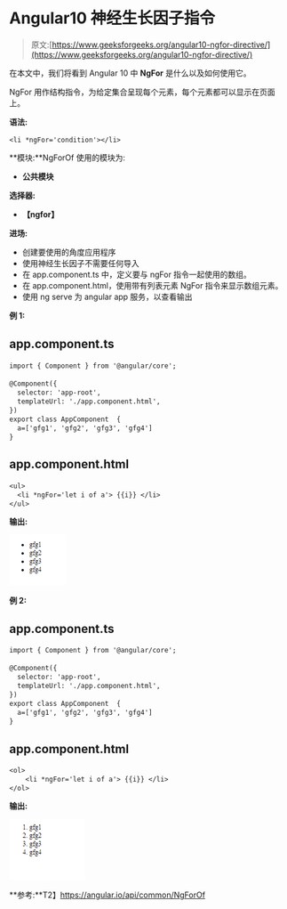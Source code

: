 # Angular10 神经生长因子指令

> 原文:[https://www.geeksforgeeks.org/angular10-ngfor-directive/](https://www.geeksforgeeks.org/angular10-ngfor-directive/)

在本文中，我们将看到 Angular 10 中 **NgFor** 是什么以及如何使用它。

NgFor 用作结构指令，为给定集合呈现每个元素，每个元素都可以显示在页面上。

**语法:**

```
<li *ngFor='condition'></li>
```

**模块:**NgForOf 使用的模块为:

*   **公共模块**

**选择器:**

*   **【ngfor】**

**进场:**

*   创建要使用的角度应用程序
*   使用神经生长因子不需要任何导入
*   在 app.component.ts 中，定义要与 ngFor 指令一起使用的数组。
*   在 app.component.html，使用带有列表元素 NgFor 指令来显示数组元素。
*   使用 ng serve 为 angular app 服务，以查看输出

**例 1:**

## app.component.ts

```
import { Component } from '@angular/core';

@Component({
  selector: 'app-root',
  templateUrl: './app.component.html',
})
export class AppComponent  {
  a=['gfg1', 'gfg2', 'gfg3', 'gfg4']
}
```

## app.component.html

```
<ul>
  <li *ngFor='let i of a'> {{i}} </li>
</ul>
```

**输出:**

![](img/f40734241bf0e835625ca17ea5b1014c.png)

**例 2:**

## app.component.ts

```
import { Component } from '@angular/core';

@Component({
  selector: 'app-root',
  templateUrl: './app.component.html',
})
export class AppComponent  {
  a=['gfg1', 'gfg2', 'gfg3', 'gfg4']
}
```

## app.component.html

```
<ol>
    <li *ngFor='let i of a'> {{i}} </li>
</ol>
```

**输出:**

![](img/2764a19f8a731b2cbdd522f9a89cb3a0.png)

**参考:**T2】https://angular.io/api/common/NgForOf
